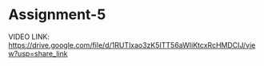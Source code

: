 # Assignment-5

VIDEO LINK:
https://drive.google.com/file/d/1RUTlxao3zK5ITT56aWIiKtcxRcHMDCIJ/view?usp=share_link
